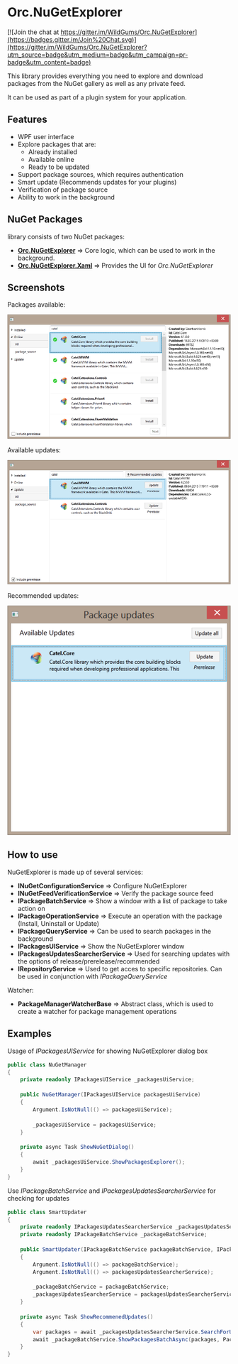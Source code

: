 Orc.NuGetExplorer
==================

[![Join the chat at https://gitter.im/WildGums/Orc.NuGetExplorer](https://badges.gitter.im/Join%20Chat.svg)](https://gitter.im/WildGums/Orc.NuGetExplorer?utm_source=badge&utm_medium=badge&utm_campaign=pr-badge&utm_content=badge)

This library provides everything you need to explore and download packages from the NuGet gallery as well as any private feed.

It can be used as part of a plugin system for your application.

Features
---------

- WPF user interface
- Explore packages that are:
    - Already installed
    - Available online
    - Ready to be updated
- Support package sources, which requires authentication
- Smart update (Recommends updates for your plugins)
- Verification of package source
- Ability to work in the background

NuGet Packages
---------------

library consists of two NuGet packages:

-  **[Orc.NuGetExplorer](http://www.nuget.org/packages/Orc.NuGetExplorer/)** => Core logic, which can be used to work in the background.
-  **[Orc.NuGetExplorer.Xaml](http://www.nuget.org/packages/Orc.NuGetExplorer.Xaml)** => Provides the UI for  *Orc.NuGetExplorer*

Screenshots
------------

Packages available: 

![NuGetExplorer 01](doc/images/NuGetExplorer_01.png)

Available updates:

![NuGetExplorer 02](doc/images/NuGetExplorer_02.png)

Recommended updates:

![NuGetExplorer 03](doc/images/NuGetExplorer_03.png)

How to use
------------

NuGetExplorer is made up of several services:

- **INuGetConfigurationService** => Configure NuGetExplorer
- **INuGetFeedVerificationService** => Verify the package source feed
- **IPackageBatchService** => Show a window with a list of package to take action on
- **IPackageOperationService** => Execute an operation with the package (Install, Uninstall or Update)
- **IPackageQueryService** => Can be used to search packages in the background
- **IPackagesUIService** => Show the NuGetExplorer window
- **IPackagesUpdatesSearcherService** => Used for searching updates with the options of release/prerelease/recommended
- **IRepositoryService** => Used to get acces to specific repositories. Can be used in conjunction with *IPackageQueryService*

Watcher:

- **PackageManagerWatcherBase** => Abstract class, which is used to create a watcher for package management operations


Examples
---------

Usage of *IPackagesUIService* for showing NuGetExplorer dialog box

```C#
public class NuGetManager
{
    private readonly IPackagesUIService _packagesUiService;
    
    public NuGetManager(IPackagesUIService packagesUiService)
    {
        Argument.IsNotNull(() => packagesUiService);
        
        _packagesUiService = packagesUiService;
    }
    
    private async Task ShowNuGetDialog()
    {
	    await _packagesUiService.ShowPackagesExplorer();
    }
}
```
Use *IPackageBatchService* and *IPackagesUpdatesSearcherService* for checking for updates

```C#
public class SmartUpdater
{
    private readonly IPackagesUpdatesSearcherService _packagesUpdatesSearcherService;
    private readonly IPackageBatchService _packageBatchService;
    
    public SmartUpdater(IPackageBatchService packageBatchService, IPackagesUpdatesSearcherService packagesUpdatesSearcherService)
    {
        Argument.IsNotNull(() => packageBatchService);
        Argument.IsNotNull(() => packagesUpdatesSearcherService);
        
        _packageBatchService = packageBatchService;
        _packagesUpdatesSearcherService = packagesUpdatesSearcherService;
    }
    
    private async Task ShowRecommenedUpdates()
    {
        var packages = await _packagesUpdatesSearcherService.SearchForUpdatesAsync(false);
	    await _packageBatchService.ShowPackagesBatchAsync(packages, PackageOperationType.Update);
    }
}
```
 
